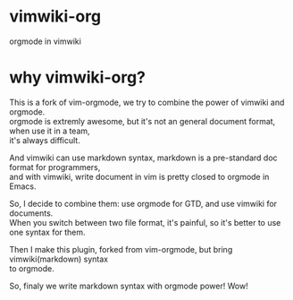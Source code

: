 # vimwiki-org

orgmode in vimwiki

# why vimwiki-org?

This is a fork of vim-orgmode, we try to combine the power of vimwiki and orgmode.  
orgmode is extremly awesome, but it's not an general document format, when use it in a team,  
it's always difficult.

And vimwiki can use markdown syntax, markdown is a pre-standard doc format for programmers,  
and with vimwiki, write document in vim is pretty closed to orgmode in Emacs.

So, I decide to combine them: use orgmode for GTD, and use vimwiki for documents.  
When you switch between two file format, it's painful, so it's better to use one syntax for them.

Then I make this plugin, forked from vim-orgmode, but bring vimwiki(markdown) syntax  
to orgmode.

So, finaly we write markdown syntax with orgmode power! Wow!
